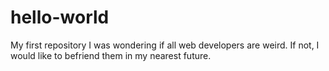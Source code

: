 # hello-world
My first repository
I was wondering if all web developers are weird. 
If not, I would like to befriend them in my nearest future.
